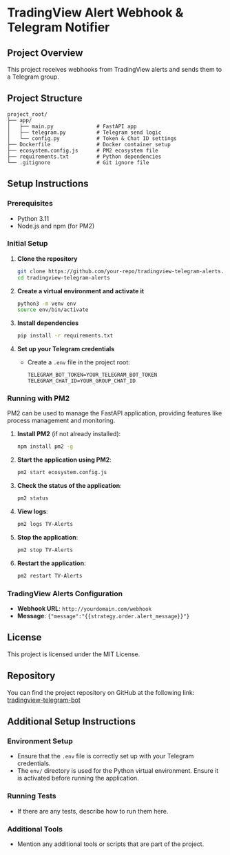 # TradingView Alert Webhook & Telegram Notifier

## Project Overview
This project receives webhooks from TradingView alerts and sends them to a Telegram group.

## Project Structure
```
project_root/
├── app/
│   ├── main.py              # FastAPI app
│   ├── telegram.py          # Telegram send logic
│   └── config.py            # Token & Chat ID settings
├── Dockerfile               # Docker container setup
├── ecosystem.config.js      # PM2 ecosystem file
├── requirements.txt         # Python dependencies
└── .gitignore               # Git ignore file
```

## Setup Instructions

### Prerequisites
- Python 3.11
- Node.js and npm (for PM2)

### Initial Setup
1. **Clone the repository**
   ```bash
   git clone https://github.com/your-repo/tradingview-telegram-alerts.git
   cd tradingview-telegram-alerts
   ```

2. **Create a virtual environment and activate it**
   ```bash
   python3 -m venv env
   source env/bin/activate
   ```

3. **Install dependencies**
   ```bash
   pip install -r requirements.txt
   ```

4. **Set up your Telegram credentials**
   - Create a `.env` file in the project root:
     ```plaintext
     TELEGRAM_BOT_TOKEN=YOUR_TELEGRAM_BOT_TOKEN
     TELEGRAM_CHAT_ID=YOUR_GROUP_CHAT_ID
     ```

### Running with PM2

PM2 can be used to manage the FastAPI application, providing features like process management and monitoring.

1. **Install PM2** (if not already installed):
   ```bash
   npm install pm2 -g
   ```

2. **Start the application using PM2**:
   ```bash
   pm2 start ecosystem.config.js
   ```

3. **Check the status of the application**:
   ```bash
   pm2 status
   ```

4. **View logs**:
   ```bash
   pm2 logs TV-Alerts
   ```

5. **Stop the application**:
   ```bash
   pm2 stop TV-Alerts
   ```

6. **Restart the application**:
   ```bash
   pm2 restart TV-Alerts
   ```

### TradingView Alerts Configuration

- **Webhook URL**: `http://yourdomain.com/webhook`
- **Message**: `{"message":"{{strategy.order.alert_message}}"}`

## License
This project is licensed under the MIT License.

## Repository

You can find the project repository on GitHub at the following link: [tradingview-telegram-bot](https://github.com/alexanderskorokhodov/tradingview-telegram-bot)

## Additional Setup Instructions

### Environment Setup
- Ensure that the `.env` file is correctly set up with your Telegram credentials.
- The `env/` directory is used for the Python virtual environment. Ensure it is activated before running the application.

### Running Tests
- If there are any tests, describe how to run them here.

### Additional Tools
- Mention any additional tools or scripts that are part of the project.